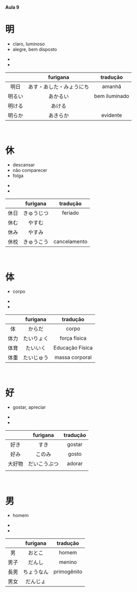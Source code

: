 #### Aula 9


# 明
<ul><li>claro, luminoso</li><li>alegre, bem disposto</li></ul>

<ul><li></li><li></li></ul>

|  | furigana | tradução |
|:---:|:---:|:---:|
| 明日 | あす・あした・みょうにち | amanhã |
| 明るい | あかるい | bem iluminado |
| 明ける | あける |  |
| 明らか | あきらか | evidente |

<br>


# 休
<ul><li>descansar</li><li>não comparecer</li><li>folga</li></ul>

<ul><li></li><li></li></ul>

|  | furigana | tradução |
|:---:|:---:|:---:|
| 休日 | きゅうじつ | feriado |
| 休む | やすむ |  |
| 休み | やすみ |  |
| 休校 | きゅうこう | cancelamento |

<br>


# 体
- corpo

<ul><li></li><li></li></ul>

|  | furigana | tradução |
|:---:|:---:|:---:|
| 体 | からだ | corpo |
| 体力 | たいりょく | força física |
| 体育 | たいいく | Educação Física |
| 体重 | たいじゅう | massa corporal |

<br>


# 好
- gostar, apreciar

<ul><li></li><li></li></ul>

|  | furigana | tradução |
|:---:|:---:|:---:|
| 好き | すき | gostar |
| 好み | このみ | gosto |
| 大好物 | だいこうぶつ | adorar |
|  |  |  |

<br>


# 男
- homem

<ul><li></li><li></li></ul>

|  | furigana | tradução |
|:---:|:---:|:---:|
| 男 | おとこ | homem |
| 男子 | だんし | menino |
| 長男 | ちょうなん | primogênito |
| 男女 | だんじょ |  |